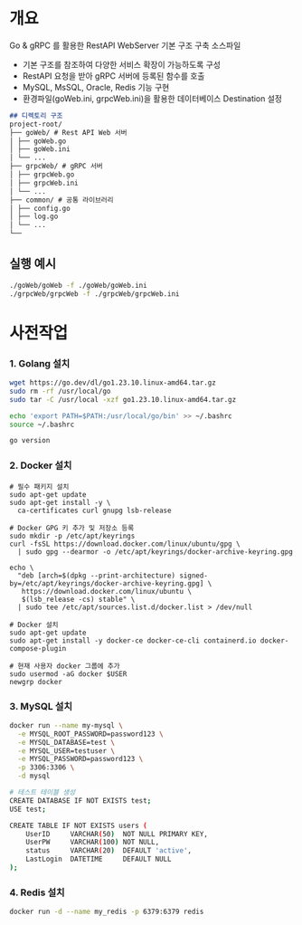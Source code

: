 # 개요

Go & gRPC 를 활용한 RestAPI WebServer 기본 구조 구축 소스파일
 - 기본 구조를 참조하여 다양한 서비스 확장이 가능하도록 구성
 - RestAPI 요청을 받아 gRPC 서버에 등록된 함수를 호출
 - MySQL, MsSQL, Oracle, Redis 기능 구현
 - 환경파일(goWeb.ini, grpcWeb.ini)을 활용한 데이터베이스 Destination 설정

```markdown
## 디렉토리 구조
project-root/
├── goWeb/ # Rest API Web 서버
│ ├── goWeb.go
│ ├── goWeb.ini
│ └── ...
├── grpcWeb/ # gRPC 서버
│ ├── grpcWeb.go
│ ├── grpcWeb.ini
│ └── ...
├── common/ # 공통 라이브러리
│ ├── config.go
│ ├── log.go
│ └── ...
└── 
```
## 실행 예시
```bash
./goWeb/goWeb -f ./goWeb/goWeb.ini
./grpcWeb/grpcWeb -f ./grpcWeb/grpcWeb.ini
```


# 사전작업
### 1. Golang 설치

```bash
wget https://go.dev/dl/go1.23.10.linux-amd64.tar.gz
sudo rm -rf /usr/local/go
sudo tar -C /usr/local -xzf go1.23.10.linux-amd64.tar.gz

echo 'export PATH=$PATH:/usr/local/go/bin' >> ~/.bashrc
source ~/.bashrc

go version
```

### 2. Docker 설치
```
# 필수 패키지 설치
sudo apt-get update
sudo apt-get install -y \
  ca-certificates curl gnupg lsb-release

# Docker GPG 키 추가 및 저장소 등록
sudo mkdir -p /etc/apt/keyrings
curl -fsSL https://download.docker.com/linux/ubuntu/gpg \
  | sudo gpg --dearmor -o /etc/apt/keyrings/docker-archive-keyring.gpg

echo \
  "deb [arch=$(dpkg --print-architecture) signed-by=/etc/apt/keyrings/docker-archive-keyring.gpg] \
   https://download.docker.com/linux/ubuntu \
   $(lsb_release -cs) stable" \
  | sudo tee /etc/apt/sources.list.d/docker.list > /dev/null

# Docker 설치
sudo apt-get update
sudo apt-get install -y docker-ce docker-ce-cli containerd.io docker-compose-plugin

# 현재 사용자 docker 그룹에 추가
sudo usermod -aG docker $USER
newgrp docker
```

### 3. MySQL 설치
``` bash
docker run --name my-mysql \
  -e MYSQL_ROOT_PASSWORD=password123 \
  -e MYSQL_DATABASE=test \
  -e MYSQL_USER=testuser \
  -e MYSQL_PASSWORD=password123 \
  -p 3306:3306 \
  -d mysql

# 테스트 테이블 생성
CREATE DATABASE IF NOT EXISTS test;
USE test;

CREATE TABLE IF NOT EXISTS users (
    UserID     VARCHAR(50)  NOT NULL PRIMARY KEY,
    UserPW     VARCHAR(100) NOT NULL,
    status     VARCHAR(20)  DEFAULT 'active',
    LastLogin  DATETIME     DEFAULT NULL
);

```

### 4. Redis 설치
``` bash
docker run -d --name my_redis -p 6379:6379 redis
```

